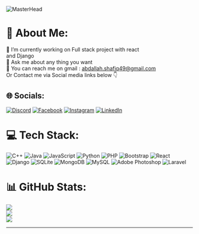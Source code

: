 ![MasterHead](https://media4.giphy.com/media/v1.Y2lkPTc5MGI3NjExM2lzdDZud3MzY3liMmRuaGw5ZWpsaXRrem05Z3kyZzg3cnQ1N2F1OSZlcD12MV9pbnRlcm5hbF9naWZfYnlfaWQmY3Q9Zw/qgQUggAC3Pfv687qPC/giphy.gif)
# 💫 About Me:
🔭 I’m currently working on Full stack project with react<br> and Django<br>💬 Ask me about any thing you want <br>📮 You can reach me on gmail : abdallah.shafiq49@gmail.com<br>  Or Contact me via Social media links below 👇


## 🌐 Socials:
[![Discord](https://img.shields.io/badge/Discord-%237289DA.svg?logo=discord&logoColor=white)](https://discord.gg/𝑺𝑯𝑬𝑯𝑨𝑩#5848) [![Facebook](https://img.shields.io/badge/Facebook-%231877F2.svg?logo=Facebook&logoColor=white)](https://www.facebook.com/profile.php?id=100012132731318) [![Instagram](https://img.shields.io/badge/Instagram-%23E4405F.svg?logo=Instagram&logoColor=white)](https://www.instagram.com/abdallah__shab) [![LinkedIn](https://img.shields.io/badge/LinkedIn-%230077B5.svg?logo=linkedin&logoColor=white)](https://www.linkedin.com/in/abdullah-shafiq-0a5372239) 

# 💻 Tech Stack:
![C++](https://img.shields.io/badge/c++-%2300599C.svg?style=for-the-badge&logo=c%2B%2B&logoColor=white) ![Java](https://img.shields.io/badge/java-%23ED8B00.svg?style=for-the-badge&logo=java&logoColor=white) ![JavaScript](https://img.shields.io/badge/javascript-%23323330.svg?style=for-the-badge&logo=javascript&logoColor=%23F7DF1E) ![Python](https://img.shields.io/badge/python-3670A0?style=for-the-badge&logo=python&logoColor=ffdd54) ![PHP](https://img.shields.io/badge/php-%23777BB4.svg?style=for-the-badge&logo=php&logoColor=white) ![Bootstrap](https://img.shields.io/badge/bootstrap-%23563D7C.svg?style=for-the-badge&logo=bootstrap&logoColor=white) ![React](https://img.shields.io/badge/react-%2320232a.svg?style=for-the-badge&logo=react&logoColor=%2361DAFB) ![Django](https://img.shields.io/badge/django-%23092E20.svg?style=for-the-badge&logo=django&logoColor=white) ![SQLite](https://img.shields.io/badge/sqlite-%2307405e.svg?style=for-the-badge&logo=sqlite&logoColor=white) ![MongoDB](https://img.shields.io/badge/MongoDB-%234ea94b.svg?style=for-the-badge&logo=mongodb&logoColor=white) ![MySQL](https://img.shields.io/badge/mysql-%2300f.svg?style=for-the-badge&logo=mysql&logoColor=white) ![Adobe Photoshop](https://img.shields.io/badge/adobephotoshop-%2331A8FF.svg?style=for-the-badge&logo=adobephotoshop&logoColor=white) ![Laravel](https://img.shields.io/badge/laravel-%23FF2D20.svg?style=for-the-badge&logo=laravel&logoColor=white)
# 📊 GitHub Stats:
![](https://github-readme-stats.vercel.app/api?username=Abdullah&theme=dark&hide_border=true)<br/>
![](https://github-readme-streak-stats.herokuapp.com/?user=Abdullah&theme=dark&hide_border=true)<br/>
![](https://github-readme-stats.vercel.app/api/top-langs/?username=Abdullah&theme=dark&hide_border=true&include_all_commits=false&count_private=false&layout=compact)

---



<!-- Proudly created with GPRM ( https://gprm.itsvg.in ) -->
